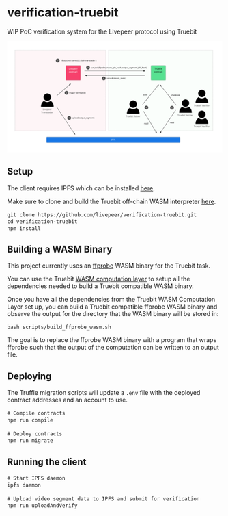 # verification-truebit

WIP PoC verification system for the Livepeer protocol using Truebit

![livepeer-truebit](./livepeer-truebit.png)

## Setup

The client requires IPFS which can be installed [here](https://ipfs.io/docs/install/).

Make sure to clone and build the Truebit off-chain WASM interpreter [here](https://github.com/TrueBitFoundation/ocaml-offchain).

```
git clone https://github.com/livepeer/verification-truebit.git
cd verification-truebit
npm install
```

## Building a WASM Binary

This project currently uses an [ffprobe](https://ffmpeg.org/ffprobe.html) WASM binary for the Truebit task.

You can use the Truebit [WASM computation layer](https://github.com/TrueBitFoundation/wasm-computation-layer) to setup all
the dependencies needed to build a Truebit compatible WASM binary.

Once you have all the dependencies from the Truebit WASM Computation Layer set up, you can build a Truebit compatible ffprobe WASM binary and
observe the output for the directory that the WASM binary will be stored in:

```
bash scripts/build_ffprobe_wasm.sh
```

The goal is to replace the ffprobe WASM binary with a program that wraps ffprobe such that the output of the computation can be written to an output file.

## Deploying

The Truffle migration scripts will update a `.env` file with the deployed contract addresses and an account to use.

```
# Compile contracts
npm run compile

# Deploy contracts
npm run migrate
```

## Running the client

```
# Start IPFS daemon
ipfs daemon

# Upload video segment data to IPFS and submit for verification
npm run uploadAndVerify
```
